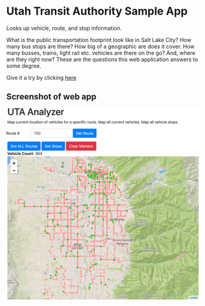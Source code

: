 # Utah Transit Authority Sample App
Looks up vehicle, route, and stop information.

What is the public transportation footprint look like in Salt Lake City? How many bus stops are there? How big of a geographic are does it cover. How many busses, trains, light rail etc. vehicles are there on the go? And, where are they right now? These are the questions this web application answers to some degree.

Give it a try by clicking [here](https://codeforutah.github.io/uta/)

## Screenshot of web app
![alt text](https://raw.githubusercontent.com/OpenSaltLake/uta/master/screenshot.jpg "Logo Title Text 1")
